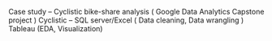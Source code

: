 Case study – Cyclistic bike-share analysis ( Google Data Analytics Capstone project )
Cyclistic – SQL server/Excel ( Data cleaning, Data wrangling ) Tableau (EDA, Visualization)
